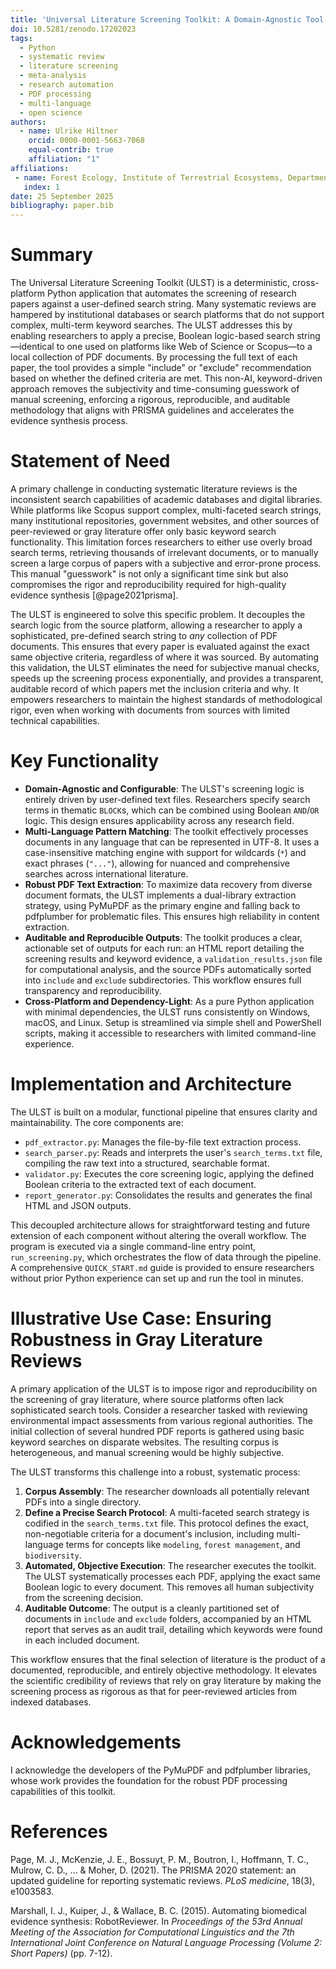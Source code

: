 ```yaml
---
title: 'Universal Literature Screening Toolkit: A Domain-Agnostic Tool for Automated, Reproducible Literature Screening'
doi: 10.5281/zenodo.17202023
tags:
  - Python
  - systematic review
  - literature screening
  - meta-analysis
  - research automation
  - PDF processing
  - multi-language
  - open science
authors:
  - name: Ulrike Hiltner
    orcid: 0000-0001-5663-7068
    equal-contrib: true
    affiliation: "1"
affiliations:
 - name: Forest Ecology, Institute of Terrestrial Ecosystems, Department of Environmental Systems Science, ETH Zurich, Zurich, Switzerland
   index: 1
date: 25 September 2025
bibliography: paper.bib
---
```


# Summary

The Universal Literature Screening Toolkit (ULST) is a deterministic, cross-platform Python application that automates the screening of research papers against a user-defined search string. Many systematic reviews are hampered by institutional databases or search platforms that do not support complex, multi-term keyword searches. The ULST addresses this by enabling researchers to apply a precise, Boolean logic-based search string—identical to one used on platforms like Web of Science or Scopus—to a local collection of PDF documents. By processing the full text of each paper, the tool provides a simple "include" or "exclude" recommendation based on whether the defined criteria are met. This non-AI, keyword-driven approach removes the subjectivity and time-consuming guesswork of manual screening, enforcing a rigorous, reproducible, and auditable methodology that aligns with PRISMA guidelines and accelerates the evidence synthesis process.

# Statement of Need

A primary challenge in conducting systematic literature reviews is the inconsistent search capabilities of academic databases and digital libraries. While platforms like Scopus support complex, multi-faceted search strings, many institutional repositories, government websites, and other sources of peer-reviewed or gray literature offer only basic keyword search functionality. This limitation forces researchers to either use overly broad search terms, retrieving thousands of irrelevant documents, or to manually screen a large corpus of papers with a subjective and error-prone process. This manual "guesswork" is not only a significant time sink but also compromises the rigor and reproducibility required for high-quality evidence synthesis [@page2021prisma].

The ULST is engineered to solve this specific problem. It decouples the search logic from the source platform, allowing a researcher to apply a sophisticated, pre-defined search string to *any* collection of PDF documents. This ensures that every paper is evaluated against the exact same objective criteria, regardless of where it was sourced. By automating this validation, the ULST eliminates the need for subjective manual checks, speeds up the screening process exponentially, and provides a transparent, auditable record of which papers met the inclusion criteria and why. It empowers researchers to maintain the highest standards of methodological rigor, even when working with documents from sources with limited technical capabilities.

# Key Functionality

- **Domain-Agnostic and Configurable**: The ULST's screening logic is entirely driven by user-defined text files. Researchers specify search terms in thematic `BLOCK`s, which can be combined using Boolean `AND`/`OR` logic. This design ensures applicability across any research field.
- **Multi-Language Pattern Matching**: The toolkit effectively processes documents in any language that can be represented in UTF-8. It uses a case-insensitive matching engine with support for wildcards (`*`) and exact phrases (`"..."`), allowing for nuanced and comprehensive searches across international literature.
- **Robust PDF Text Extraction**: To maximize data recovery from diverse document formats, the ULST implements a dual-library extraction strategy, using PyMuPDF as the primary engine and falling back to pdfplumber for problematic files. This ensures high reliability in content extraction.
- **Auditable and Reproducible Outputs**: The toolkit produces a clear, actionable set of outputs for each run: an HTML report detailing the screening results and keyword evidence, a `validation_results.json` file for computational analysis, and the source PDFs automatically sorted into `include` and `exclude` subdirectories. This workflow ensures full transparency and reproducibility.
- **Cross-Platform and Dependency-Light**: As a pure Python application with minimal dependencies, the ULST runs consistently on Windows, macOS, and Linux. Setup is streamlined via simple shell and PowerShell scripts, making it accessible to researchers with limited command-line experience.

# Implementation and Architecture

The ULST is built on a modular, functional pipeline that ensures clarity and maintainability. The core components are:
- `pdf_extractor.py`: Manages the file-by-file text extraction process.
- `search_parser.py`: Reads and interprets the user's `search_terms.txt` file, compiling the raw text into a structured, searchable format.
- `validator.py`: Executes the core screening logic, applying the defined Boolean criteria to the extracted text of each document.
- `report_generator.py`: Consolidates the results and generates the final HTML and JSON outputs.

This decoupled architecture allows for straightforward testing and future extension of each component without altering the overall workflow. The program is executed via a single command-line entry point, `run_screening.py`, which orchestrates the flow of data through the pipeline. A comprehensive `QUICK_START.md` guide is provided to ensure researchers without prior Python experience can set up and run the tool in minutes.

# Illustrative Use Case: Ensuring Robustness in Gray Literature Reviews

A primary application of the ULST is to impose rigor and reproducibility on the screening of gray literature, where source platforms often lack sophisticated search tools. Consider a researcher tasked with reviewing environmental impact assessments from various regional authorities. The initial collection of several hundred PDF reports is gathered using basic keyword searches on disparate websites. The resulting corpus is heterogeneous, and manual screening would be highly subjective.

The ULST transforms this challenge into a robust, systematic process:
1.  **Corpus Assembly**: The researcher downloads all potentially relevant PDFs into a single directory.
2.  **Define a Precise Search Protocol**: A multi-faceted search strategy is codified in the `search_terms.txt` file. This protocol defines the exact, non-negotiable criteria for a document's inclusion, including multi-language terms for concepts like `modeling`, `forest management`, and `biodiversity`.
3.  **Automated, Objective Execution**: The researcher executes the toolkit. The ULST systematically processes each PDF, applying the exact same Boolean logic to every document. This removes all human subjectivity from the screening decision.
4.  **Auditable Outcome**: The output is a cleanly partitioned set of documents in `include` and `exclude` folders, accompanied by an HTML report that serves as an audit trail, detailing which keywords were found in each included document.

This workflow ensures that the final selection of literature is the product of a documented, reproducible, and entirely objective methodology. It elevates the scientific credibility of reviews that rely on gray literature by making the screening process as rigorous as that for peer-reviewed articles from indexed databases.

# Acknowledgements

I acknowledge the developers of the PyMuPDF and pdfplumber libraries, whose work provides the foundation for the robust PDF processing capabilities of this toolkit.

# References

Page, M. J., McKenzie, J. E., Bossuyt, P. M., Boutron, I., Hoffmann, T. C., Mulrow, C. D., ... & Moher, D. (2021). The PRISMA 2020 statement: an updated guideline for reporting systematic reviews. *PLoS medicine*, 18(3), e1003583.

Marshall, I. J., Kuiper, J., & Wallace, B. C. (2015). Automating biomedical evidence synthesis: RobotReviewer. In *Proceedings of the 53rd Annual Meeting of the Association for Computational Linguistics and the 7th International Joint Conference on Natural Language Processing (Volume 2: Short Papers)* (pp. 7-12).
